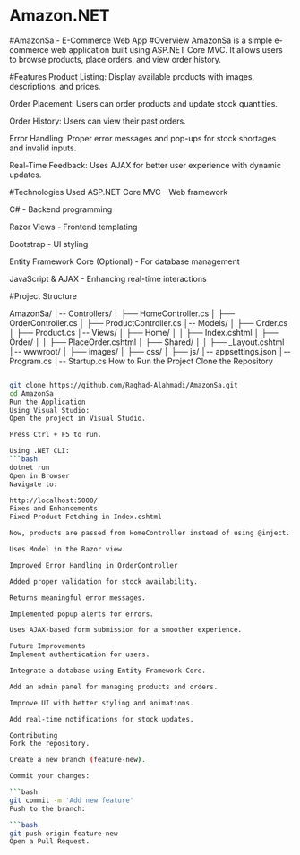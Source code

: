 ﻿# Amazon.NET

#AmazonSa - E-Commerce Web App
#Overview
AmazonSa is a simple e-commerce web application built using ASP.NET Core MVC. It allows users to browse products, place orders, and view order history.

#Features
Product Listing: Display available products with images, descriptions, and prices.

Order Placement: Users can order products and update stock quantities.

Order History: Users can view their past orders.

Error Handling: Proper error messages and pop-ups for stock shortages and invalid inputs.

Real-Time Feedback: Uses AJAX for better user experience with dynamic updates.

#Technologies Used
ASP.NET Core MVC - Web framework

C# - Backend programming

Razor Views - Frontend templating

Bootstrap - UI styling

Entity Framework Core (Optional) - For database management

JavaScript & AJAX - Enhancing real-time interactions

#Project Structure

AmazonSa/
│-- Controllers/
│   ├── HomeController.cs
│   ├── OrderController.cs
│   ├── ProductController.cs
│-- Models/
│   ├── Order.cs
│   ├── Product.cs
│-- Views/
│   ├── Home/
│   │   ├── Index.cshtml
│   ├── Order/
│   │   ├── PlaceOrder.cshtml
│   ├── Shared/
│   │   ├── _Layout.cshtml
│-- wwwroot/
│   ├── images/
│   ├── css/
│   ├── js/
│-- appsettings.json
│-- Program.cs
│-- Startup.cs
How to Run the Project
Clone the Repository
```bash

git clone https://github.com/Raghad-Alahmadi/AmazonSa.git
cd AmazonSa
Run the Application
Using Visual Studio:
Open the project in Visual Studio.

Press Ctrl + F5 to run.

Using .NET CLI:
```bash
dotnet run
Open in Browser
Navigate to:

http://localhost:5000/
Fixes and Enhancements
Fixed Product Fetching in Index.cshtml

Now, products are passed from HomeController instead of using @inject.

Uses Model in the Razor view.

Improved Error Handling in OrderController

Added proper validation for stock availability.

Returns meaningful error messages.

Implemented popup alerts for errors.

Uses AJAX-based form submission for a smoother experience.

Future Improvements
Implement authentication for users.

Integrate a database using Entity Framework Core.

Add an admin panel for managing products and orders.

Improve UI with better styling and animations.

Add real-time notifications for stock updates.

Contributing
Fork the repository.

Create a new branch (feature-new).

Commit your changes:

```bash
git commit -m 'Add new feature'
Push to the branch:

```bash
git push origin feature-new
Open a Pull Request.
